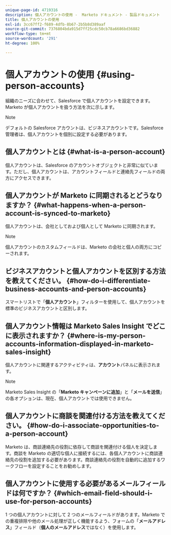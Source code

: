 ```yaml
---
unique-page-id: 4719316
description: 個人アカウントの使用 -  Marketo ドキュメント - 製品ドキュメント
title: 個人アカウントの使用
exl-id: 3cc67ff2-f689-4dfb-8b67-2b5b8d389aaf
source-git-commit: 7376804bda915d7ff25cdc50cb78a6686bd36882
workflow-type: tm+mt
source-wordcount: '291'
ht-degree: 100%

---
```


# 個人アカウントの使用 {#using-person-accounts}

組織のニーズに合わせて、Salesforce で個人アカウントを設定できます。Marketo が個人アカウントを扱う方法を次に示します。

>[!NOTE]
>
>デフォルトの Salesforce アカウントは、ビジネスアカウントです。Salesforce 管理者は、個人アカウントを個別に設定する必要があります。

## 個人アカウントとは {#what-is-a-person-account}

個人アカウントは、Salesforce のアカウントオブジェクトと非常に似ています。ただし、個人アカウントは、アカウントフィールドと連絡先フィールドの両方にアクセスできます。

## 個人アカウントが Marketo に同期されるとどうなりますか？ {#what-happens-when-a-person-account-is-synced-to-marketo}

個人アカウントは、会社としておよび個人として Marketo に同期されます。

>[!NOTE]
>
>個人アカウントのカスタムフィールドは、Marketo の会社と個人の両方にコピーされます。

## ビジネスアカウントと個人アカウントを区別する方法を教えてください。 {#how-do-i-differentiate-business-accounts-and-person-accounts}

スマートリストで「**個人アカウント**」フィルターを使用して、個人アカウントを標準のビジネスアカウントと区別します。

## 個人アカウント情報は Marketo Sales Insight でどこに表示されますか？ {#where-is-my-person-accounts-information-displayed-in-marketo-sales-insight}

個人アカウントに関連するアクティビティは、**アカウント**&#x200B;パネルに表示されます。

>[!NOTE]
>
>Marketo Sales Insight の「**Marketo キャンペーンに追加**」と「**メールを送信**」の各オプションは、現在、個人アカウントでは使用できません。

## 個人アカウントに商談を関連付ける方法を教えてください。 {#how-do-i-associate-opportunities-to-a-person-account}

Marketo は、商談連絡先の役割に依存して商談を関連付ける個人を決定します。商談を Marketo の適切な個人に接続するには、各個人アカウントに商談連絡先の役割を追加する必要があります。商談連絡先の役割を自動的に追加するワークフローを設定することをお勧めします。

## 個人アカウントに使用する必要があるメールフィールドは何ですか？ {#which-email-field-should-i-use-for-person-accounts}

1 つの個人アカウントに対して 2 つのメールフィールドがあります。Marketo での重複排除や他のメール処理が正しく機能するよう、フォームの「**メールアドレス**」フィールド（**個人のメールアドレス**&#x200B;ではなく）を使用します。
